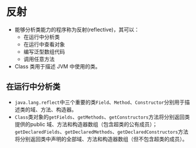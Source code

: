 # 反射

* 能够分析类能力的程序称为反射(reflective)，其可以：
  * 在运行中分析类
  * 在运行中查看对象
  * 编写泛型数组代码
  * 调用任意方法
* Class 类用于描述 JVM 中使用的类。

## 在运行中分析类

* `java.lang.reflect`中三个重要的类`Field`、`Method`、`Constructor`分别用于描述类的域、方法、构造器。
* `Class`类对象的`getFields`、`getMethods`、`getConstructors`方法将分别返回类提供的public 域、方法和构造器数组（包含超类的公有成员）；`getDeclaredFields`、`getDeclaredMethods`、`getDeclaredConstructors`方法将分别返回类中声明的全部域、方法和构造器数组（但不包含超类的成员）。
